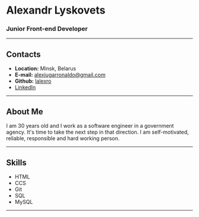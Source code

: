 # Alexandr Lyskovets
### Junior Front-end Developer

******

## Contacts

* **Location:** Minsk, Belarus
* **E-mail:** alexjugarronaldo@gmail.com
* **Github:** [lalexro](https://github.com/lalexro)
* [LinkedIn](https://www.linkedin.com/in/alexandr-lyskovets/)

****

## About Me

I am 30 years old and I work as a software engineer in a government agency. It's time to take the next step in that direction. I am self-motivated, reliable, responsible and hard working person.

*****

## Skills

* HTML
* CCS
* Git
* SQL
* MySQL

******






